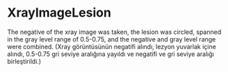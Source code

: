 # XrayImageLesion
The negative of the xray image was taken, the lesion was circled, spanned in the gray level range of 0.5-0.75, and the negative and gray level range were combined. (Xray görüntüsünün negatifi alındı, lezyon yuvarlak içine alındı, 0.5-0.75 gri seviye aralığına yayıldı ve negatifi ve gri seviye aralığı birleştirildi.)
